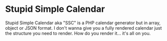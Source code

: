 Stupid Simple Calendar
======================

Stupid Simple Calendar aka "SSC" is a PHP calendar generator but in array, object or JSON format. I don't wanna give you a fully rendered calendar just the structure you need to render. How do you render it... it's all on you.
